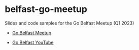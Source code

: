 # belfast-go-meetup

Slides and code samples for the Go Belfast Meetup (Q1 2023)

* [Go Belfast Meetup](https://www.meetup.com/Belfast-Gophers/)

* [Go Belfast YouTube](https://www.youtube.com/@belfastgophers)


